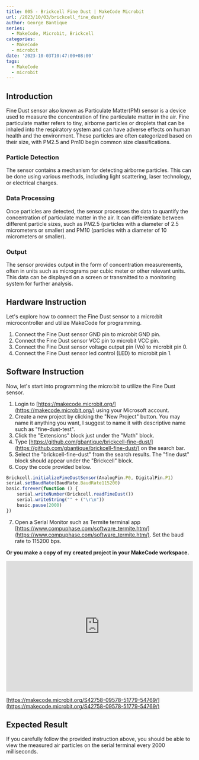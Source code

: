 ```yaml
---
title: 005 - Brickcell Fine Dust | MakeCode Microbit
url: /2023/10/03/brickcell_fine_dust/
author: George Bantique
series:
  - MakeCode, Microbit, Brickcell
categories:
  - MakeCode
  - microbit
date: '2023-10-03T10:47:00+08:00'
tags:
  - MakeCode
  - microbit
---
```



## **Introduction**

Fine Dust sensor also known as Particulate Matter(PM) sensor is a device used to measure the concentration of fine particulate matter in the air. Fine particulate matter refers to tiny, airborne particles or droplets that can be inhaled into the respiratory system and can have adverse effects on human health and the environment. These particles are often categorized based on their size, with PM2.5 and Pm10 begin common size classifications.

### **Particle Detection**

The sensor contains a mechanism for detecting airborne particles. This can be done using various methods, including light scattering, laser technology, or electrical charges.

### **Data Processing**

Once particles are detected, the sensor processes the data to quantify the concentration of particulate matter in the air. It can differentiate between different particle sizes, such as PM2.5 (particles with a diameter of 2.5 micrometers or smaller) and PM10 (particles with a diameter of 10 micrometers or smaller).

### **Output**

The sensor provides output in the form of concentration measurements, often in units such as micrograms per cubic meter or other relevant units. This data can be displayed on a screen or transmitted to a monitoring system for further analysis.

## **Hardware Instruction**

Let's explore how to connect the Fine Dust sensor to a micro:bit microcontroller and utilize MakeCode for programming.

1. Connect the Fine Dust sensor GND pin to microbit GND pin.
2. Connect the Fine Dust sensor VCC pin to microbit VCC pin.
3. Connect the Fine Dust sensor voltage output pin (Vo) to microbit pin 0.
4. Connect the Fine Dust sensor led control (LED) to microbit pin 1.

## **Software Instruction**

Now, let's start into programming the micro:bit to utilize the Fine Dust sensor.

1. Login to [https://makecode.microbit.org/](https://makecode.microbit.org/) using your Microsoft account.
2. Create a new project by clicking the "New Project" button. You may name it anything you want, I suggest to name it with descriptive name such as "fine-dust-test".
3. Click the "Extensions" block just under the "Math" block.
4. Type [https://github.com/gbantique/brickcell-fine-dust/](https://github.com/gbantique/brickcell-fine-dust/) on the search bar.
5. Select the "brickcell-fine-dust" from the search results. The "fine dust" block should appear under the "Brickcell" block.
6. Copy the code provided below.

```ts
Brickcell.initializeFineDustSensor(AnalogPin.P0, DigitalPin.P1)
serial.setBaudRate(BaudRate.BaudRate115200)
basic.forever(function () {
    serial.writeNumber(Brickcell.readFineDust())
    serial.writeString("" + ("\r\n"))
    basic.pause(2000)
})
```
7. Open a Serial Monitor such as Termite terminal app [https://www.compuphase.com/software_termite.htm/](https://www.compuphase.com/software_termite.htm/). Set the baud rate to 115200 bps.

**Or you make a copy of my created project in your MakeCode workspace.**

<div style="position:relative;height:0;padding-bottom:70%;overflow:hidden;"><iframe style="position:absolute;top:0;left:0;width:100%;height:100%;" src="https://makecode.microbit.org/#pub:S42758-09578-51779-54769" frameborder="0" sandbox="allow-popups allow-forms allow-scripts allow-same-origin"></iframe></div>

[https://makecode.microbit.org/S42758-09578-51779-54769/](https://makecode.microbit.org/S42758-09578-51779-54769/)

## **Expected Result**

If you carefully follow the provided instruction above, you should be able to view the measured air particles on the serial terminal every 2000 milliseconds.

